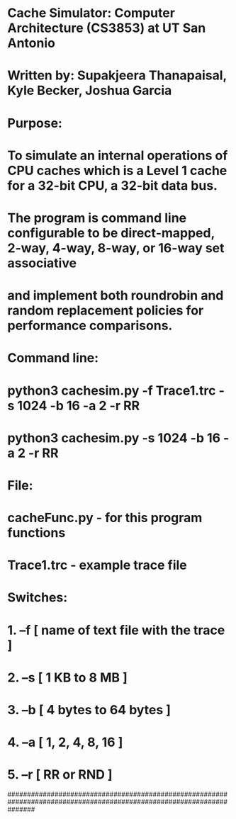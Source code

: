 # Cache Simulator: Computer Architecture (CS3853) at UT San Antonio
#
#   Written by: Supakjeera Thanapaisal, Kyle Becker, Joshua Garcia
#
# Purpose:
#   To simulate an internal operations of CPU caches which is a Level 1 cache for a 32-bit CPU, a 32-bit data bus.
#   The program is command line configurable to be direct-mapped, 2-way, 4-way, 8-way, or 16-way set associative 
#   and implement both roundrobin and random replacement policies for performance comparisons.
#
# Command line:
#
#	python3 cachesim.py -f Trace1.trc -s 1024 -b 16 -a 2 -r RR
#
#	python3 cachesim.py -s 1024 -b 16 -a 2 -r RR
#
# File:
#   cacheFunc.py - for this program functions
#   Trace1.trc - example trace file
#
# Switches:
#  1. –f <trace file name> [ name of text file with the trace ] 
#  2. –s <cache size in KB> [ 1 KB to 8 MB ] 
#  3. –b <block size>  [ 4 bytes to 64 bytes ] 
#  4. –a <associativity>   [ 1, 2, 4, 8, 16 ] 
#  5. –r <replacement policy> [ RR or RND ]  
#######################################################################################################################
